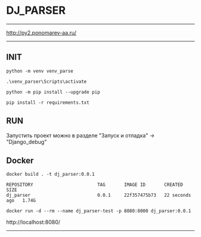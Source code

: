 # DJ_PARSER

---

http://py2.ponomarev-aa.ru/


---

## INIT 

```
python -m venv venv_parse

.\venv_parser\Scripts\activate

python -m pip install --upgrade pip

pip install -r requirements.txt
```

## RUN 

Запустить проект можно в разделе "Запуск и отладка" -> "Django_debug"

## Docker

```
docker build . -t dj_parser:0.0.1
```

```
REPOSITORY                        TAG       IMAGE ID       CREATED          SIZE
dj_parser                         0.0.1     22f357475b73   22 seconds ago   1.74G
```

```
docker run -d --rm --name dj_parser-test -p 8080:8000 dj_parser:0.0.1
```

http://localhost:8080/

---